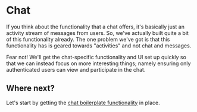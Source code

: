 # Chat

If you think about the functionality that a chat offers, it's basically just an activity stream of messages from users. So, we've actually built quite a bit of this functionality already. The one problem we've got is that this functionality has is geared towards "activities" and not chat and messages.

Fear not! We'll get the chat-specific functionality and UI set up quickly so that we can instead focus on more interesting things; namely ensuring only authenticated users can view and participate in the chat.

## Where next?

Let's start by getting the [chat boilerplate functionality](./boilerplate.md) in place.

